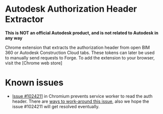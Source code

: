 # Autodesk Authorization Header Extractor

**This is NOT an official Autodesk product, and is not related to Autodesk in any way**

Chrome extension that extracts the authorization header from open BIM 360 or Autodesk Construction Cloud tabs. These tokens can later be used to manually send requests to Forge. To add the extension to your browser, visit the [Chrome web store]

# Known issues
* [Issue #1024211](https://bugs.chromium.org/p/chromium/issues/detail?id=1024211) in Chromium prevents service worker to read the auth header. There are [ways to work-around this issue](https://stackoverflow.com/questions/66618136/persistent-service-worker-in-chrome-extension), also we hope the issue #1024211 will get resolved eventually.